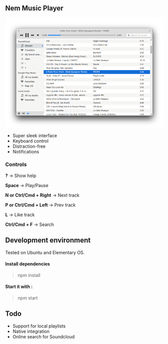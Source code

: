 ## Nem Music Player

![Nem](screenshot.png?raw=true "Nem")

* Super sleek interface
* Keyboard control
* Distraction-free
* Notifications

### Controls
**?** -> Show help

**Space** -> Play/Pause

**N or Ctrl/Cmd + Right** -> Next track

**P or Ctrl/Cmd + Left** -> Prev track

**L** -> Like track

**Ctrl/Cmd + F** -> Search

## Development environment

Tested on Ubuntu and Elementary OS.

#### Install dependencies 
>npm install

#### Start it with :
>npm start

## Todo

* Support for local playlists
* Native integration
* Online search for Soundcloud
